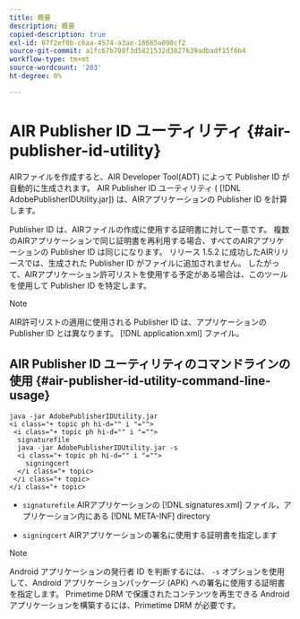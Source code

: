 ```yaml
---
title: 概要
description: 概要
copied-description: true
exl-id: 07f2ef0b-c6aa-4574-a3ae-18685a090cf2
source-git-commit: a1fc67b708f3d5821532d3827639adbadf15f6b4
workflow-type: tm+mt
source-wordcount: '203'
ht-degree: 0%

---
```


# AIR Publisher ID ユーティリティ {#air-publisher-id-utility}

AIRファイルを作成すると、AIR Developer Tool(ADT) によって Publisher ID が自動的に生成されます。 AIR Publisher ID ユーティリティ ( [!DNL AdobePublisherIDUtility.jar]) は、AIRアプリケーションの Publisher ID を計算します。

Publisher ID は、AIRファイルの作成に使用する証明書に対して一意です。 複数のAIRアプリケーションで同じ証明書を再利用する場合、すべてのAIRアプリケーションの Publisher ID は同じになります。 リリース 1.5.2 に成功したAIRリリースでは、生成された Publisher ID がファイルに追加されません。 したがって、AIRアプリケーション許可リストを使用する予定がある場合は、このツールを使用して Publisher ID を特定します。

>[!NOTE]
>
>AIR許可リストの適用に使用される Publisher ID は、アプリケーションの Publisher ID とは異なります。 [!DNL application.xml] ファイル。

## AIR Publisher ID ユーティリティのコマンドラインの使用 {#air-publisher-id-utility-command-line-usage}

```
java -jar AdobePublisherIDUtility.jar 
<i class="+ topic ph hi-d="" i "="">
 <i class="+ topic ph hi-d="" i "="">
  signaturefile 
  java -jar AdobePublisherIDUtility.jar -s 
  <i class="+ topic ph hi-d="" i "="">
    signingcert
  </i class="+ topic>
 </i class="+ topic>
</i class="+ topic>
```

* `signaturefile` AIRアプリケーションの [!DNL signatures.xml] ファイル，アプリケーション内にある [!DNL META-INF] directory

* `signingcert` AIRアプリケーションの署名に使用する証明書を指定します

>[!NOTE]
>
>Android アプリケーションの発行者 ID を判断するには、 `-s` オプションを使用して、Android アプリケーションパッケージ (APK) への署名に使用する証明書を指定します。 Primetime DRM で保護されたコンテンツを再生できる Android アプリケーションを構築するには、Primetime DRM が必要です。
